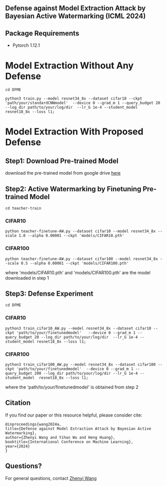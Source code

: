 ## Defense against Model Extraction Attack by Bayesian Active Watermarking (ICML 2024) ##


## Package Requirements
- Pytorch 1.12.1


# Model Extraction Without Any Defense

`cd DFME`

`python3 train.py --model resnet34_8x --dataset cifar10 --ckpt 'path/your/standardCNNmodel'  --device 0 --grad_m 1 --query_budget 20 --log_dir path/to/your/log/dir  --lr_G 1e-4 --student_model resnet18_8x --loss l1;`


# Model Extraction With Proposed Defense

## Step1: Download Pre-trained Model

download the pre-trained model from google drive [here](https://drive.google.com/file/d/1z0IsEm0F5PXnesBqlcckW6feq4kB3HBA/view?usp=sharing)

## Step2: Active Watermarking by Finetuning Pre-trained Model

`cd teacher-train`

### CIFAR10

`python teacher-finetune-AW.py --dataset cifar10 --model resnet34_8x --scale 1.0 --alpha 0.00001 --ckpt 'models/CIFAR10.pth'`

### CIFAR100

`python teacher-finetune-AW.py --dataset cifar100 --model resnet34_8x --scale 0.5 --alpha 0.00001 --ckpt 'models/CIFAR100.pth'`

where 'models/CIFAR10.pth' and 'models/CIFAR100.pth' are the model downloaded in step 1

## Step3: Defense Experiment



`cd DFME`

### CIFAR10

`python3 train_cifar10_AW.py --model resnet34_8x --dataset cifar10 --ckpt 'path/to/your/finetunedmodel'   --device 0 --grad_m 1 --query_budget 20 --log_dir path/to/your/log/dir  --lr_G 1e-4 --student_model resnet18_8x --loss l1;`

### CIFAR100

`python3 train_cifar100_AW.py --model resnet34_8x --dataset cifar100 --ckpt 'path/to/your/finetunedmodel'  --device 0 --grad_m 1 --query_budget 200 --log_dir path/to/your/log/dir --lr_G 1e-4 --student_model  resnet18_8x --loss l1;`

where the 'path/to/your/finetunedmodel' is obtained from step 2

## Citation

If you find our paper or this resource helpful, please consider cite:

```
@inproceedings{wang2024a,
title={Defense against Model Extraction Attack by Bayesian Active Watermarking},
author={Zhenyi Wang and Yihan Wu and Heng Huang},
booktitle={International Conference on Machine Learning},
year={2024}
}
```


## Questions?

For general questions, contact [Zhenyi Wang](wangzhenyineu@gmail.com)  </br>